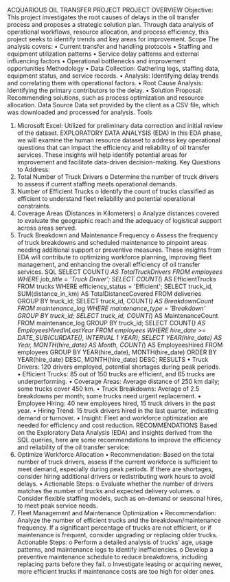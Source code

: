 ACQUARIOUS OIL  TRANSFER PROJECT 
PROJECT OVERVIEW Objective: This project investigates the root causes of delays in the oil transfer process and proposes a strategic solution plan. 
Through data analysis of operational workflows, resource allocation, and process efficiency, this project seeks to identify trends and key areas for improvement.
Scope The analysis covers:
•	Current transfer and handling protocols
•	Staffing and equipment utilization patterns
•	Service delay patterns and external influencing factors
•	Operational bottlenecks and improvement opportunities
Methodology
•	Data Collection: Gathering logs, staffing data, equipment status, and service records.
•	Analysis: Identifying delay trends and correlating them with operational factors.
•	Root Cause Analysis: Identifying the primary contributors to the delay.
•	Solution Proposal: Recommending solutions, such as process optimization and resource allocation.
Data Source Data set provided by the client as a CSV file, which was downloaded and processed for analysis.
Tools
1.	Microsoft Excel: Utilized for preliminary data correction and initial review of the dataset.
EXPLORATORY DATA ANALYSIS (EDA) In this EDA phase, we will examine the human resource dataset to address key operational questions that can impact the efficiency and reliability of oil transfer services. These insights will help identify potential areas for improvement and facilitate data-driven decision-making. Key Questions to Address:
1.	Total Number of Truck Drivers
o	Determine the number of truck drivers to assess if current staffing meets operational demands.
2.	Number of Efficient Trucks
o	Identify the count of trucks classified as efficient to understand fleet reliability and potential operational constraints.
3.	Coverage Areas (Distances in Kilometers)
o	Analyze distances covered to evaluate the geographic reach and the adequacy of logistical support across areas served.
4.	Truck Breakdown and Maintenance Frequency
o	Assess the frequency of truck breakdowns and scheduled maintenance to pinpoint areas needing additional support or preventive measures.
These insights from EDA will contribute to optimizing workforce planning, improving fleet management, and enhancing the overall efficiency of oil transfer services.
SQL
SELECT COUNT(*) AS TotalTruckDrivers
FROM employees
WHERE job_title = 'Truck Driver';
SELECT COUNT(*) AS EfficientTrucks FROM trucks WHERE efficiency_status = 'Efficient';
SELECT truck_id, SUM(distance_in_km) AS TotalDistanceCovered FROM deliveries GROUP BY truck_id;
SELECT truck_id, COUNT(*) AS BreakdownCount FROM maintenance_log WHERE maintenance_type = 'Breakdown' GROUP BY truck_id;
SELECT truck_id, COUNT(*) AS MaintenanceCount FROM maintenance_log GROUP BY truck_id;
SELECT COUNT(*) AS EmployeesHiredInLastYear FROM employees WHERE hire_date >= DATE_SUB(CURDATE(), INTERVAL 1 YEAR);
SELECT YEAR(hire_date) AS Year, MONTH(hire_date) AS Month, COUNT(*) AS EmployeesHired FROM employees GROUP BY YEAR(hire_date), MONTH(hire_date) ORDER BY YEAR(hire_date) DESC, MONTH(hire_date) DESC;
RESULTS
•	Truck Drivers: 120 drivers employed, potential shortages during peak periods.
•	Efficient Trucks: 85 out of 150 trucks are efficient, and 65 trucks are underperforming.
•	Coverage Areas: Average distance of 250 km daily; some trucks cover 450 km.
•	Truck Breakdowns: Average of 2.5 breakdowns per month; some trucks need urgent replacement.
•	Employee Hiring: 40 new employees hired, 15 truck drivers in the past year.
•	Hiring Trend: 15 truck drivers hired in the last quarter, indicating demand or turnover.
•	Insight: Fleet and workforce optimization are needed for efficiency and cost reduction.
RECOMMENDATIONS
Based on the Exploratory Data Analysis (EDA) and insights derived from the SQL queries, here are some recommendations to improve the efficiency and reliability of the oil transfer service:
1.	Optimize Workforce Allocation
•	Recommendation: Based on the total number of truck drivers, assess if the current workforce is sufficient to meet demand, especially during peak periods. If there are shortages, consider hiring additional drivers or redistributing work hours to avoid delays.
•	Actionable Steps:
o	Evaluate whether the number of drivers matches the number of trucks and expected delivery volumes.
o	Consider flexible staffing models, such as on-demand or seasonal hires, to meet peak service needs.
2.	Fleet Management and Maintenance Optimization
•	Recommendation: Analyze the number of efficient trucks and the breakdown/maintenance frequency. If a significant percentage of trucks are not efficient, or if maintenance is frequent, consider upgrading or replacing older trucks. Actionable Steps:
o	Perform a detailed analysis of trucks' age, usage patterns, and maintenance logs to identify inefficiencies.
o	Develop a preventive maintenance schedule to reduce breakdowns, including replacing parts before they fail.
o	Investigate leasing or acquiring newer, more efficient trucks if maintenance costs are too high for older ones.
